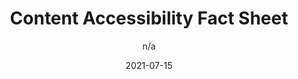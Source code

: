 ---
author: n/a
date: 2021-07-15
publisher: contentscience
tags:
  - accessibility
target_url: https://review.content-science.com/content-accessibility-fact-sheet/
title: Content Accessibility Fact Sheet
---